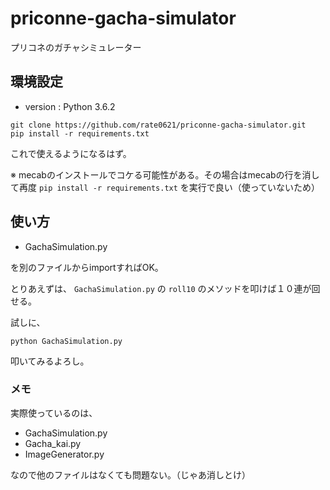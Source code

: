 priconne-gacha-simulator
=================

プリコネのガチャシミュレーター

## 環境設定

* version : Python 3.6.2

```shell
git clone https://github.com/rate0621/priconne-gacha-simulator.git
pip install -r requirements.txt
```

これで使えるようになるはず。  

※ mecabのインストールでコケる可能性がある。その場合はmecabの行を消して再度 `pip install -r requirements.txt` を実行で良い（使っていないため）

## 使い方

* GachaSimulation.py

を別のファイルからimportすればOK。  

とりあえずは、 `GachaSimulation.py` の `roll10` のメソッドを叩けば１０連が回せる。  

試しに、  
```shell
python GachaSimulation.py
```

叩いてみるよろし。


### メモ

実際使っているのは、  

* GachaSimulation.py
* Gacha_kai.py
* ImageGenerator.py

なので他のファイルはなくても問題ない。（じゃあ消しとけ）

